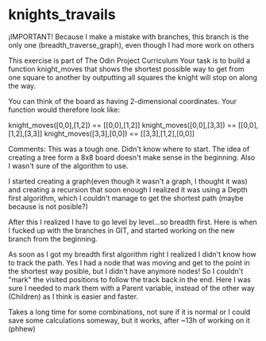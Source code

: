 # knights_travails
¡IMPORTANT! Because I make a mistake with branches, this branch is the only one (breadth_traverse_graph), even though I had more work on others

This exercise is part of The Odin Project Curriculum
Your task is to build a function knight_moves that shows the shortest possible way to get from one square to another by outputting all squares the knight will stop on along the way.

You can think of the board as having 2-dimensional coordinates. Your function would therefore look like:

knight_moves([0,0],[1,2]) == [[0,0],[1,2]]
knight_moves([0,0],[3,3]) == [[0,0],[1,2],[3,3]]
knight_moves([3,3],[0,0]) == [[3,3],[1,2],[0,0]]

Comments:
This was a tough one. Didn't know where to start. The idea of creating a tree form a 8x8 board doesn't make sense in the beginning. Also I wasn't sure of the algorithm to use.

I started creating a graph(even though it wasn't a graph, I thought it was) and creating a recursion that soon enough I realized it was using a Depth first algorithm, which I couldn't manage to get the shortest path (maybe because is not posible?)

After this I realized I have to go level by level...so breadth first. Here is when I fucked up with the branches in GIT, and started working on the new branch from the beginning.

As soon as I got my breadth first algorithm right I realized I didn't know how to track the path. Yes I had a node that was moving and get to the point in the shortest way posible, but I didn't have anymore nodes! So I couldn't "mark" the visited positions to follow the track back in the end. Here I was sure I needed to mark them with a Parent variable, instead of the other way (Children) as I think is easier and faster.

Takes a long time for some combinations, not sure if it is normal or I could save some calculations someway, but it works, after ~13h of working on it (phhew)